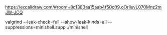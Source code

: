 https://excalidraw.com/#room=8c1383aa15aab4f50c09,oOrllsvL070Mnz2mJW-JCQ


valgrind --leak-check=full --show-leak-kinds=all --suppressions=minishell.supp ./minishell 
